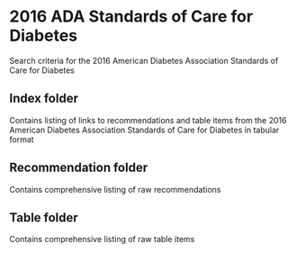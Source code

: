 # 2016 ADA Standards of Care for Diabetes
Search criteria for the 2016 American Diabetes Association Standards of Care for Diabetes

## Index folder
Contains listing of links to recommendations and table items from the 2016 American Diabetes Association Standards of Care for Diabetes in tabular format

## Recommendation folder
Contains comprehensive listing of raw recommendations

## Table folder
Contains comprehensive listing of raw table items
